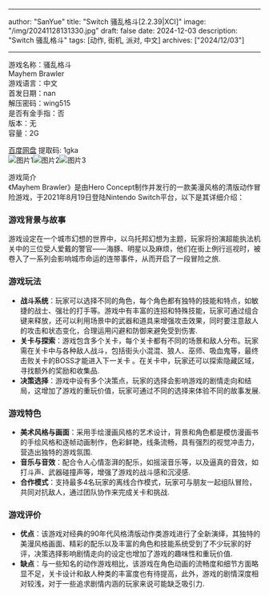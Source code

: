 
---
author: "SanYue"
title: "Switch 骚乱格斗[2.2.39|XCI]"
image: "/img/20241128131330.jpg"
draft: false
date: 2024-12-03
description: "Switch 骚乱格斗"
tags: [动作, 街机, 派对, 中文]
archives: ["2024/12/03"]

---

游戏名称：骚乱格斗   
Mayhem Brawler    
游戏语言：中文  
首发日期：nan  
解压密码：wing515  
是否有金手指：否  
版本：无   
容量：2G

[百度网盘](https://pan.baidu.com/s/1EEdp216uDUYxMGPOvsl3hw) 提取码: 1gka  
![图片1](/img/1ebd4e.jpg)![图片2](/img/ffce18.jpg)![图片3](/img/40b32d.jpg)  

游戏简介  
《Mayhem Brawler》是由Hero Concept制作并发行的一款美漫风格的清版动作冒险游戏，于2021年8月19日登陆Nintendo Switch平台，以下是其详细介绍：

### 游戏背景与故事
游戏设定在一个城市幻想的世界中，以乌托邦幻想为主题，玩家将扮演超能执法机关中的三位受人爱戴的警官——海豚、明星以及麻烦，他们在街上例行巡视时，被卷入了一系列会影响城市命运的连带事件，从而开启了一段冒险之旅.

### 游戏玩法
- **战斗系统**：玩家可以选择不同的角色，每个角色都有独特的技能和特点，如敏捷的战士、强壮的打手等。游戏中有丰富的连招和特殊技能，玩家可通过组合键来释放，还可以利用场景中的武器和道具来增强攻击效果，同时要注意敌人的攻击和状态变化，合理运用闪避和防御来避免受到伤害.
- **关卡与探索**：游戏包含多个关卡，每个关卡都有不同的场景和敌人分布。玩家需在关卡中与各种敌人战斗，包括街头小混混、狼人、巫师、吸血鬼等，最终击败关卡的BOSS才能进入下一关卡 。在关卡中，玩家还可以探索隐藏区域，寻找额外的奖励和收集品.
- **决策选择**：游戏中设有多个决策点，玩家的选择会影响游戏的剧情走向和结局，这增加了游戏的重玩价值，玩家可通过不同的选择来体验不同的故事发展.

### 游戏特色
- **美术风格与画面**：采用手绘漫画风格的艺术设计，背景和角色都是模仿漫画书的手绘风格和逐帧动画制作，色彩鲜艳，线条流畅，具有强烈的视觉冲击力，营造出独特的游戏氛围.
- **音乐与音效**：配合令人心情澎湃的配乐，如摇滚音乐等，以及逼真的音效，如打斗声、武器碰撞声等，增强了游戏的战斗感和沉浸感.
- **合作模式**：支持最多4名玩家的离线合作模式，玩家可与朋友一起组队冒险，共同对抗敌人，通过团队协作来完成关卡和挑战.

### 游戏评价
- **优点**：该游戏对经典的90年代风格清版动作类游戏进行了全新演绎，其独特的美漫风格画面、精彩的配乐以及丰富的角色和技能系统受到了不少玩家的好评，决策选择影响剧情走向的设定也增加了游戏的趣味性和重玩价值.
- **缺点**：与一些知名的动作游戏相比，该游戏在角色动画的流畅度和细节方面略显不足，关卡设计和敌人种类的丰富度也有待提高，此外，游戏的剧情深度相对较浅，对于一些追求剧情内涵的玩家来说可能缺乏吸引力.
 
